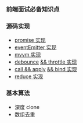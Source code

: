 ### 前端面试必备知识点

### 源码实现
* [promise 实现](https://juejin.cn/post/6844903665686282253)
* [eventEmitter 实现](https://www.cnblogs.com/Mcrown/p/14435144.html)
* [mvvm 实现](https://juejin.cn/post/6844903903822086151)
* [debounce](https://github.com/mqyqingfeng/Blog/issues/22) [&& throttle 实现](https://github.com/mqyqingfeng/Blog/issues/26)
* [call && apply](https://github.com/mqyqingfeng/Blog/issues/11) [&& bind 实现](https://github.com/mqyqingfeng/Blog/issues/12)
* [reduce 实现](https://juejin.cn/post/6900447811330899981)

### 基本算法
* 深度 clone
* 数组去重
